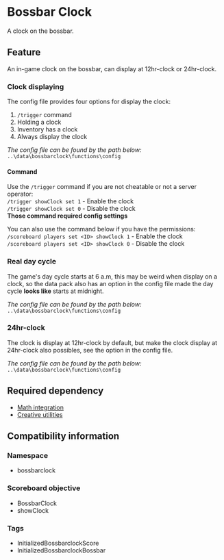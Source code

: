 
# Bossbar Clock

A clock on the bossbar.

## Feature

An in-game clock on the bossbar, can display at 12hr-clock or 24hr-clock.

### Clock displaying

The config file provides four options for display the clock:

1. `/trigger` command
2. Holding a clock
3. Inventory has a clock
4. Always display the clock

*The config file can be found by the path below:*  
`..\data\bossbarclock\functions\config`

#### Command

Use the `/trigger` command if you are not cheatable or not a server operator:  
`/trigger showClock set 1` - Enable the clock  
`/trigger showClock set 0` - Disable the clock  
**Those command required config settings**

You can also use the command below if you have the permissions:  
`/scoreboard players set <ID> showClock 1` - Enable the clock  
`/scoreboard players set <ID> showClock 0` - Disable the clock

### Real day cycle

The game's day cycle starts at 6 a.m, this may be weird when display on a clock, so the data pack also has an option in the config file made the day cycle **looks like** starts at midnight.

*The config file can be found by the path below:*  
`..\data\bossbarclock\functions\config`

### 24hr-clock

The clock is display at 12hr-clock by default, but make the clock display at 24hr-clock also possibles, see the option in the config file.

*The config file can be found by the path below:*  
`..\data\bossbarclock\functions\config`

## Required dependency

* [Math integration](https://github.com/OKTW-Network/Math-integration)
* [Creative utilities](https://github.com/OKTW-Network/Creative-utilities)

## Compatibility information

### Namespace

* bossbarclock

### Scoreboard objective

* BossbarClock
* showClock

### Tags

* InitializedBossbarclockScore
* InitializedBossbarclockBossbar
